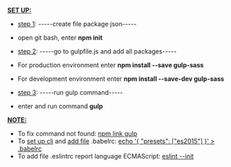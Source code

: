 <u><b>SET UP:</b></u>
- <u>step 1</u>: -----create file package json-----
+ <p>open git bash, enter <b>npm init</b></p>


- <u>step 2</u>: -----go to gulpfile.js and add all packages-----
+ <p>For production environment enter <b>npm install --save gulp-sass</b></p>
+ <p>For development environment enter <b>npm install --save-dev gulp-sass</b></p>


- <u>step 3</u>: -----run gulp command-----
+ <p>enter and run command <b>gulp</b></p>


<u><b>NOTE:</b></u>
+ To fix command not found: <a href="https://docs.npmjs.com/cli/link">npm link gulp</a>
+ To <a href="https://babeljs.io/docs/usage/cli/">set up cli</a> and <a href="https://babeljs.io/docs/usage/babelrc/">add file</a> .babelrc: <a href="http://www.programwitherik.com/understanding-the-babel-compiler-2016/">echo '{ "presets": ["es2015"] }' > .babelrc</a>
+ To add file .eslintrc report language ECMAScript: <a href="http://eslint.org/docs/user-guide/getting-started">eslint --init</a>